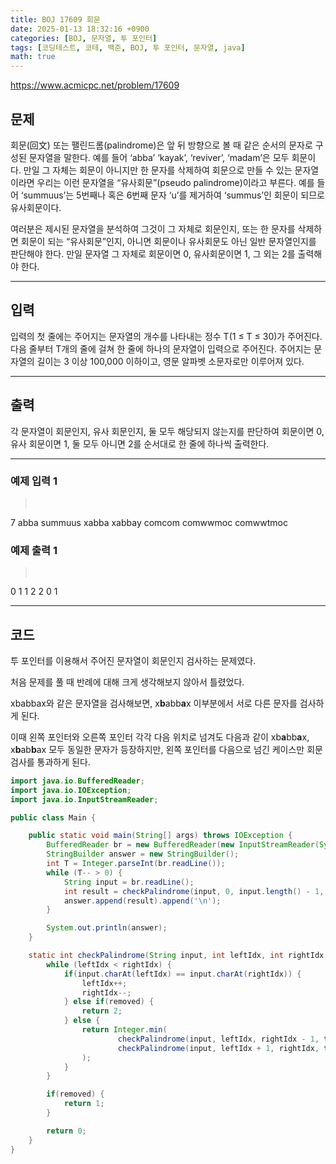 ```yaml
---
title: BOJ 17609 회문
date: 2025-01-13 18:32:16 +0900
categories: [BOJ, 문자열, 투 포인터]
tags: [코딩테스트, 코테, 백준, BOJ, 투 포인터, 문자열, java]
math: true
---
```


<https://www.acmicpc.net/problem/17609>

## 문제
회문(回文) 또는 팰린드롬(palindrome)은 앞 뒤 방향으로 볼 때 같은 순서의 문자로 구성된 문자열을 말한다. 예를 들어 ‘abba’ ‘kayak’, ‘reviver’, ‘madam’은 모두 회문이다. 만일 그 자체는 회문이 아니지만 한 문자를 삭제하여 회문으로 만들 수 있는 문자열이라면 우리는 이런 문자열을 “유사회문”(pseudo palindrome)이라고 부른다. 예를 들어 ‘summuus’는 5번째나 혹은 6번째 문자 ‘u’를 제거하여 ‘summus’인 회문이 되므로 유사회문이다.

여러분은 제시된 문자열을 분석하여 그것이 그 자체로 회문인지, 또는 한 문자를 삭제하면 회문이 되는 “유사회문”인지, 아니면 회문이나 유사회문도 아닌 일반 문자열인지를 판단해야 한다. 만일 문자열 그 자체로 회문이면 0, 유사회문이면 1, 그 외는 2를 출력해야 한다.

---
## 입력
입력의 첫 줄에는 주어지는 문자열의 개수를 나타내는 정수 T(1 ≤ T ≤ 30)가 주어진다. 다음 줄부터 T개의 줄에 걸쳐 한 줄에 하나의 문자열이 입력으로 주어진다. 주어지는 문자열의 길이는 3 이상 100,000 이하이고, 영문 알파벳 소문자로만 이루어져 있다.

---
## 출력
각 문자열이 회문인지, 유사 회문인지, 둘 모두 해당되지 않는지를 판단하여 회문이면 0, 유사 회문이면 1, 둘 모두 아니면 2를 순서대로 한 줄에 하나씩 출력한다.

---
### 예제 입력 1
> <pre>
7
abba
summuus
xabba
xabbay
comcom
comwwmoc
comwwtmoc
> </pre>

### 예제 출력 1
> <pre>
0
1
1
2
2
0
1
> </pre>

---
## 코드
투 포인터를 이용해서 주어진 문자열이 회문인지 검사하는 문제였다.

처음 문제를 풀 때 반례에 대해 크게 생각해보지 않아서 틀렸었다.

xbabbax와 같은 문자열을 검사해보면, x**b**abb**a**x 이부분에서 서로 다른 문자를 검사하게 된다.

이때 왼쪽 포인터와 오른쪽 포인터 각각 다음 위치로 넘겨도 다음과 같이 xb**a**bb**a**x, x**b**ab**b**ax 모두 동일한 문자가 등장하지만, 왼쪽 포인터를 다음으로 넘긴 케이스만 회문 검사를 통과하게 된다.

```java
import java.io.BufferedReader;
import java.io.IOException;
import java.io.InputStreamReader;

public class Main {

    public static void main(String[] args) throws IOException {
        BufferedReader br = new BufferedReader(new InputStreamReader(System.in));
        StringBuilder answer = new StringBuilder();
        int T = Integer.parseInt(br.readLine());
        while (T-- > 0) {
            String input = br.readLine();
            int result = checkPalindrome(input, 0, input.length() - 1, false);
            answer.append(result).append('\n');
        }

        System.out.println(answer);
    }

    static int checkPalindrome(String input, int leftIdx, int rightIdx, boolean removed) {
        while (leftIdx < rightIdx) {
            if(input.charAt(leftIdx) == input.charAt(rightIdx)) {
                leftIdx++;
                rightIdx--;
            } else if(removed) {
                return 2;
            } else {
                return Integer.min(
                        checkPalindrome(input, leftIdx, rightIdx - 1, true),
                        checkPalindrome(input, leftIdx + 1, rightIdx, true)
                );
            }
        }

        if(removed) {
            return 1;
        }

        return 0;
    }
}
```
